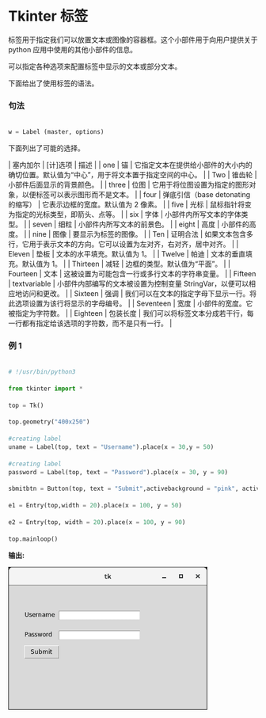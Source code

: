 # Tkinter 标签



标签用于指定我们可以放置文本或图像的容器框。这个小部件用于向用户提供关于 python 应用中使用的其他小部件的信息。

可以指定各种选项来配置标签中显示的文本或部分文本。

下面给出了使用标签的语法。

### 句法

```py

w = Label (master, options)

```

下面列出了可能的选择。

| 塞内加尔 | [计]选项 | 描述 |
| one | 锚 | 它指定文本在提供给小部件的大小内的确切位置。默认值为“中心”，用于将文本置于指定空间的中心。 |
| Two | 锥齿轮 | 小部件后面显示的背景颜色。 |
| three | 位图 | 它用于将位图设置为指定的图形对象，以便标签可以表示图形而不是文本。 |
| four | 弹底引信（base detonating 的缩写） | 它表示边框的宽度。默认值为 2 像素。 |
| five | 光标 | 鼠标指针将变为指定的光标类型，即箭头、点等。 |
| six | 字体 | 小部件内所写文本的字体类型。 |
| seven | 细粒 | 小部件内所写文本的前景色。 |
| eight | 高度 | 小部件的高度。 |
| nine | 图像 | 要显示为标签的图像。 |
| Ten | 证明合法 | 如果文本包含多行，它用于表示文本的方向。它可以设置为左对齐，右对齐，居中对齐。 |
| Eleven | 垫板 | 文本的水平填充。默认值为 1。 |
| Twelve | 帕迪 | 文本的垂直填充。默认值为 1。 |
| Thirteen | 减轻 | 边框的类型。默认值为“平面”。 |
| Fourteen | 文本 | 这被设置为可能包含一行或多行文本的字符串变量。 |
| Fifteen | textvariable | 小部件内部编写的文本被设置为控制变量 StringVar，以便可以相应地访问和更改。 |
| Sixteen | 强调 | 我们可以在文本的指定字母下显示一行。将此选项设置为该行将显示的字母编号。 |
| Seventeen | 宽度 | 小部件的宽度。它被指定为字符数。 |
| Eighteen | 包装长度 | 我们可以将标签文本分成若干行，每一行都有指定给该选项的字符数，而不是只有一行。 |

### 例 1

```py

# !/usr/bin/python3

from tkinter import *

top = Tk()

top.geometry("400x250")

#creating label
uname = Label(top, text = "Username").place(x = 30,y = 50)

#creating label
password = Label(top, text = "Password").place(x = 30, y = 90)

sbmitbtn = Button(top, text = "Submit",activebackground = "pink", activeforeground = "blue").place(x = 30, y = 120)

e1 = Entry(top,width = 20).place(x = 100, y = 50)

e2 = Entry(top, width = 20).place(x = 100, y = 90)

top.mainloop()

```

**输出:**

![Tkinter Label](img/71d5a14cc108bed78d25b60878d32f16.png)